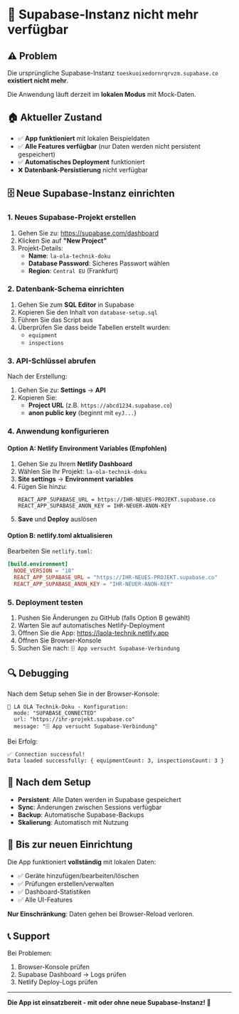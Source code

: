 # 🚨 Supabase-Instanz nicht mehr verfügbar

## ⚠️ Problem
Die ursprüngliche Supabase-Instanz `toeskuoixedornrqrvzm.supabase.co` **existiert nicht mehr**.

Die Anwendung läuft derzeit im **lokalen Modus** mit Mock-Daten.

## 🏠 Aktueller Zustand
- ✅ **App funktioniert** mit lokalen Beispieldaten
- ✅ **Alle Features verfügbar** (nur Daten werden nicht persistent gespeichert)
- ✅ **Automatisches Deployment** funktioniert
- ❌ **Datenbank-Persistierung** nicht verfügbar

## 🗄️ Neue Supabase-Instanz einrichten

### 1. Neues Supabase-Projekt erstellen
1. Gehen Sie zu: https://supabase.com/dashboard
2. Klicken Sie auf **"New Project"**
3. Projekt-Details:
   - **Name**: `la-ola-technik-doku`
   - **Database Password**: Sicheres Passwort wählen
   - **Region**: `Central EU` (Frankfurt)

### 2. Datenbank-Schema einrichten
1. Gehen Sie zum **SQL Editor** in Supabase
2. Kopieren Sie den Inhalt von `database-setup.sql`
3. Führen Sie das Script aus
4. Überprüfen Sie dass beide Tabellen erstellt wurden:
   - `equipment`
   - `inspections`

### 3. API-Schlüssel abrufen
Nach der Erstellung:
1. Gehen Sie zu: **Settings** → **API**
2. Kopieren Sie:
   - **Project URL** (z.B. `https://abcd1234.supabase.co`)
   - **anon public key** (beginnt mit `eyJ...`)

### 4. Anwendung konfigurieren

#### Option A: Netlify Environment Variables (Empfohlen)
1. Gehen Sie zu Ihrem **Netlify Dashboard**
2. Wählen Sie Ihr Projekt: `la-ola-technik-doku`
3. **Site settings** → **Environment variables**
4. Fügen Sie hinzu:
   ```
   REACT_APP_SUPABASE_URL = https://IHR-NEUES-PROJEKT.supabase.co
   REACT_APP_SUPABASE_ANON_KEY = IHR-NEUER-ANON-KEY
   ```
5. **Save** und **Deploy** auslösen

#### Option B: netlify.toml aktualisieren
Bearbeiten Sie `netlify.toml`:
```toml
[build.environment]
  NODE_VERSION = "18"
  REACT_APP_SUPABASE_URL = "https://IHR-NEUES-PROJEKT.supabase.co"
  REACT_APP_SUPABASE_ANON_KEY = "IHR-NEUER-ANON-KEY"
```

### 5. Deployment testen
1. Pushen Sie Änderungen zu GitHub (falls Option B gewählt)
2. Warten Sie auf automatisches Netlify-Deployment
3. Öffnen Sie die App: https://laola-technik.netlify.app
4. Öffnen Sie Browser-Konsole
5. Suchen Sie nach: `🗄️ App versucht Supabase-Verbindung`

## 🔍 Debugging
Nach dem Setup sehen Sie in der Browser-Konsole:
```
🔧 LA OLA Technik-Doku - Konfiguration:
  mode: "SUPABASE_CONNECTED"
  url: "https://ihr-projekt.supabase.co"
  message: "🗄️ App versucht Supabase-Verbindung"
```

Bei Erfolg:
```
✅ Connection successful!
Data loaded successfully: { equipmentCount: 3, inspectionsCount: 3 }
```

## 🎯 Nach dem Setup
- **Persistent**: Alle Daten werden in Supabase gespeichert
- **Sync**: Änderungen zwischen Sessions verfügbar
- **Backup**: Automatische Supabase-Backups
- **Skalierung**: Automatisch mit Nutzung

## 🚨 Bis zur neuen Einrichtung
Die App funktioniert **vollständig** mit lokalen Daten:
- ✅ Geräte hinzufügen/bearbeiten/löschen
- ✅ Prüfungen erstellen/verwalten
- ✅ Dashboard-Statistiken
- ✅ Alle UI-Features

**Nur Einschränkung**: Daten gehen bei Browser-Reload verloren.

## 📞 Support
Bei Problemen:
1. Browser-Konsole prüfen
2. Supabase Dashboard → Logs prüfen
3. Netlify Deploy-Logs prüfen

---

**Die App ist einsatzbereit - mit oder ohne neue Supabase-Instanz! 🎉**
